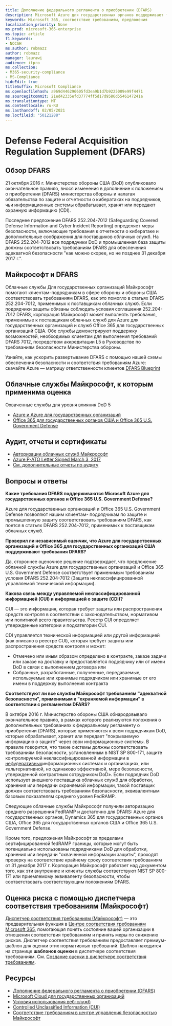 ```yaml
---
title: Дополнение федерального регламента о приобретении (DFARS)
description: Microsoft Azure для государственных органов поддерживает требования Федерального регламента о приобретении (DFARS) для обороны.
keywords: Microsoft 365, соответствие требованиям, предложения
localization_priority: None
ms.prod: microsoft-365-enterprise
ms.topic: article
f1.keywords:
- NOCSH
ms.author: robmazz
author: robmazz
manager: laurawi
audience: itpro
ms.collection:
- M365-security-compliance
- MS-Compliance
hideEdit: true
titleSuffix: Microsoft Compliance
ms.openlocfilehash: a969d446296605fd3ea9b1d7b9225009e99f4471
ms.sourcegitcommit: 21ed42335efd37774ff5d17d9586d5546147241a
ms.translationtype: MT
ms.contentlocale: ru-RU
ms.lasthandoff: 02/05/2021
ms.locfileid: "50121288"
---
```

# <a name="defense-federal-acquisition-regulation-supplement-dfars"></a>Defense Federal Acquisition Regulation Supplement (DFARS)

## <a name="dfars-overview"></a>Обзор DFARS

21 октября 2016 г. Министерство обороны США (DoD) опубликовало окончательное правило, внося изменения в дополнение к положениям о приобретении (DFARS) министерства обороны и налагая обязательства по защите и отчетности о кибератаках на подрядчиков, чьи информационные системы обрабатывает, хранят или передают охранную информацию (CDI).  
  
Последнее предложение DFARS 252.204-7012 (Safeguarding Covered Defense Information and Cyber Incident Reporting) определяет меры безопасности, включающие требования к отчетности о кибератаке и дополнительные соображения для поставщиков облачных служб. На DFARS 252.204-7012 все подрядчики DoD и промышленная база защиты должны соответствовать требованиям DFARS для обеспечения адекватной безопасности "как можно скорее, но не позднее 31 декабря 2017 г.".

## <a name="microsoft-and-dfars"></a>Майкрософт и DFARS

Облачные службы Для государственных организаций Майкрософт помогают клиентам-подрядчикам в сфере обороны и обороны США соответствовать требованиям DFARS, как это помогло в статьях DFARS 252.204-7012, применимых к поставщикам облачных служб. Если подрядчики защиты обязаны соблюдать условия соглашения 252.204-7012 DFARS, корпорация Майкрософт может выполнять требования, применимые к поставщикам облачных служб для Azure для государственных организаций и служб Office 365 для государственных организаций США. Обе службы демонстрируют поддержку возможностей, необходимых клиентам для выполнения требований DFARS 7012, посредством аккредитации L5 в Руководстве по требованиям безопасности Министерства обороны.  
  
Узнайте, как ускорить развертывание DFARS с помощью нашей схемы обеспечения безопасности и соответствия требованиям Azure: скачайте Azure — матрицу ответственности клиентов [DFARS Blueprint](https://servicetrust.microsoft.com/ViewPage/Blueprint?command=Download&downloadType=Document&downloadId=7ed1b47c-b180-4323-9aec-21712d54b167&docTab=fc060920-cdb8-11e7-bacf-0bf52b09d912_DoD_Blueprint)

## <a name="microsoft-in-scope-cloud-services"></a>Облачные службы Майкрософт, к которым применима оценка

Охваченные службы для уровня влияния DoD 5

- [Azure и Azure для государственных организаций](https://aka.ms/AzureCompliance)
- [Office 365 для государственных органов США и Office 365 U.S. Government Defense](https://go.microsoft.com/fwlink/p/?LinkID=2077751)

## <a name="audits-reports-and-certificates"></a>Аудит, отчеты и сертификаты

- [Авторизации облачных служб Майкрософт](https://marketplace.fedramp.gov/index.html#/products?status=Compliant&sort=productName)
- [Azure P-ATO Letter Signed March 3, 2017](https://servicetrust.microsoft.com/ViewPage/MSComplianceGuide?command=Download&downloadType=Document&downloadId=94ff5b42-4077-4612-8cf7-3194ded323dc&docTab=4ce99610-c9c0-11e7-8c2c-f908a777fa4d_GRC_Assessment_Reports)
- [См. дополнительные отчеты по аудиту](https://aka.ms/auditreports)

## <a name="frequently-asked-questions"></a>Вопросы и ответы

**Какие требования DFARS поддерживаются Microsoft Azure для государственных органов и Office 365 U.S. Government Defense?**

Azure для государственных организаций и Office 365 U.S. Government Defense позволяют нашим клиентам- подрядчикам по защите и промышленную защиту соответствовать требованиям DFARS, как поется в статьях DFARS 252.204-7012, применимых к поставщикам облачных служб.

**Проверил ли независимый оценчик, что Azure для государственных организаций и Office 365 для государственных организаций США поддерживают требования DFARS?**

Да, стороннее оценочное решение подтверждает, что предложение облачной службы Azure для государственных организаций и Office 365 U.S. Government Defense соответствует применимым требованиям условия DFARS 252.204-7012 (Защита неклассифицированной управляемой технической информации).

**Какова связь между управляемой неклассифицированной информацией (CUI) и информацией о защите (CDI)?**

CUI — это информация, которая требует защиты или распространения средств контроля в соответствии с законодательством, нормативом или политикой всего правительства. Реестр [CUI](https://www.archives.gov/cui/registry/category-list.html) определяет утвержденные категории и подкатегории CUI.

CDI управляется технической информацией или другой информацией (как описано в реестре CUI), которая требует защиты или распространения средств контроля и может:

- Отмечено или иным образом определено в контракте, заказе задачи или заказе на доставку и предоставляется подрядчику или от имени DoD в связи с выполнением договора или
- Собранные, разработанные, полученные, передаваемые, используемые или хранимые подрядчиком или хранимые от его имени в поддержку выполнения контракта

**Соответствуют ли все службы Майкрософт требованиям "адекватной безопасности", применимым к "охраняемой информации" в соответствии с регламентом DFARS?**

В октябре 2016 г. Министерство обороны США обнародовывало окончательное правило, в рамках которого реализуются положения о дополнительных требованиях к федеральному регламенту о приобретении (DFARS), которые применяются к всем подрядчикам DoD, которые обрабатывает, хранит или передает "покрываемую информацию о защите" через свои информационные системы. В правиле говорится, что такие системы должны соответствовать требованиям безопасности, установленным в NIST SP 800-171, защите контролируемой неклассифицированной информации в [нефудеративных](https://nvlpubs.nist.gov/nistpubs/SpecialPublications/NIST.SP.800-171.pdf)информационных системах и организациях, или «альтернативной, но одинаково эффективной, мере безопасности, утвержденной контрактным сотрудником DoD». Если подрядчик DoD использует внешнего поставщика облачных служб для обработки, хранения или передачи охраняемой информации, такой поставщик должен соответствовать требованиям безопасности, эквивалентным базовым показателям среднего уровня FedRAMP.

Следующие облачные службы Майкрософт получили авторизацию среднего разрешения FedRAMP и достаточно для DFARS: Azure для государственных органов, Dynamics 365 для государственных органов США, Office 365 для государственных органов США и Office 365 U.S. Government Defense.

Кроме того, предложения Майкрософт за пределами сертифицированной fedRAMP границы, которые могут быть потенциально использованы подрядчиками DoD для обработки, хранения или передачи "охваченной информации защиты", проходят проверку на соответствие крайнему сроку соответствия требованиям от 31 декабря 2017 г. Корпорация Майкрософт работает над документом того, как эти внутренние и клиенты службы соответствуют NIST SP 800-171 или приемлемому эквиваленту безопасности, чтобы соответствовать соответствующим положениям DFARS.

## <a name="use-microsoft-compliance-manager-to-assess-your-risk"></a>Оценка риска с помощью диспетчера соответствия требованиям (Майкрософт)

[Диспетчер соответствия требованиям (Майкрософт)](/microsoft-365/compliance/compliance-manager) — это предварительная функция в [Центре соответствия требованиям Microsoft 365](/microsoft-365/compliance/microsoft-365-compliance-center), помогающая понять состояние вашей организации в отношении соответствия требованиям и принять меры по снижению рисков. Диспетчер соответствия требованиям предоставляет премиум-шаблон для оценки этих нормативных требований. Шаблон находится на странице **шаблонов оценки** в диспетчере соответствия требованиям. См. [Создание оценки в диспетчере соответствия требованиям](/microsoft-365/compliance/compliance-manager-assessments).

## <a name="resources"></a>Ресурсы

- [Дополнение федерального регламента о приобретении (DFARS)](https://www.acq.osd.mil/dpap/dars/dfarspgi/current/index.html)
- [Microsoft Cloud для государственных организаций](https://enterprise.microsoft.com/industries/government/start-your-microsoft-cloud-for-government-trial-today)
- [Условия использования веб-служб](https://www.microsoftvolumelicensing.com/DocumentSearch.aspx?Mode=3&DocumentTypeId=31)
- [Controlled Unclassified Information (CUI)](https://www.archives.gov/cui/registry/category-list)
- [Соответствие требованиям в центре управления безопасностью Майкрософт](https://www.microsoft.com/trust-center/compliance/compliance-overview)
